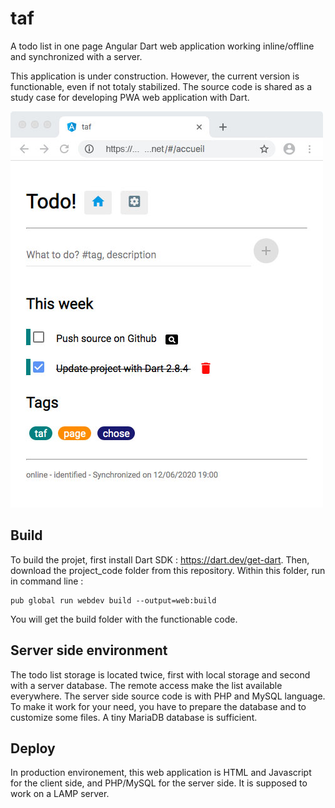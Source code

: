 # taf
A todo list in one page Angular Dart web application working inline/offline and synchronized with a server.

This application is under construction. However, the current version is functionable, even if not totaly stabilized. The source code is shared as a study case for developing PWA web application with Dart.

![Home](capture/home.jpg?raw=true "home")

## Build
To build the projet, first install Dart SDK : https://dart.dev/get-dart. Then, download the project_code folder from this repository. Within this folder, run in command line : 
```
pub global run webdev build --output=web:build
```
You will get the build folder with the functionable code. 

## Server side environment
The todo list storage is located twice, first with local storage and second with a server database. The remote access make the list available everywhere. The server side source code is with PHP and MySQL language. To make it work for your need, you have to prepare the database and to customize some files. A tiny MariaDB database is sufficient.

## Deploy
In production environement, this web application is HTML and Javascript for the client side, and PHP/MySQL for the server side. It is supposed to work on a LAMP server.

